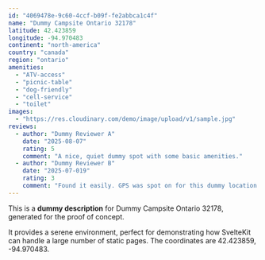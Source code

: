```yaml
---
id: "4069478e-9c60-4ccf-b09f-fe2abbca1c4f"
name: "Dummy Campsite Ontario 32178"
latitude: 42.423859
longitude: -94.970483
continent: "north-america"
country: "canada"
region: "ontario"
amenities:
  - "ATV-access"
  - "picnic-table"
  - "dog-friendly"
  - "cell-service"
  - "toilet"
images:
  - "https://res.cloudinary.com/demo/image/upload/v1/sample.jpg"
reviews:
  - author: "Dummy Reviewer A"
    date: "2025-08-07"
    rating: 5
    comment: "A nice, quiet dummy spot with some basic amenities."
  - author: "Dummy Reviewer B"
    date: "2025-07-019"
    rating: 3
    comment: "Found it easily. GPS was spot on for this dummy location."
---
```


This is a **dummy description** for Dummy Campsite Ontario 32178, generated for the proof of concept.

It provides a serene environment, perfect for demonstrating how SvelteKit can handle a large number of static pages. The coordinates are 42.423859, -94.970483.

